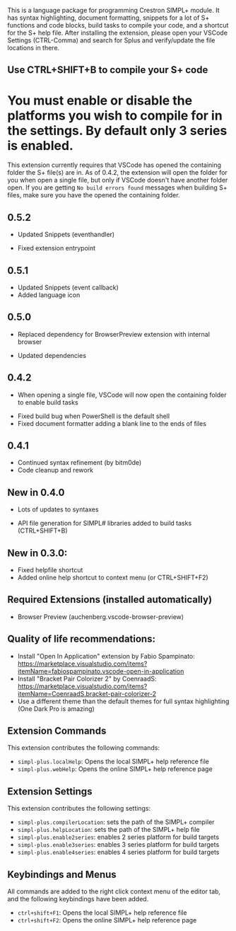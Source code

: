This is a language package for programming Crestron SIMPL+ module. It has syntax highlighting, document formatting,
snippets for a lot of S+ functions and code blocks, build tasks to compile your code, and a shortcut for the S+ help file.
After installing the extension, please open your VSCode Settings (CTRL-Comma) and search for Splus and verify/update the
file locations in there.

## Use CTRL+SHIFT+B to compile your S+ code
# You must enable or disable the platforms you wish to compile for in the settings. By default only 3 series is enabled.

This extension currently requires that VSCode has opened the containing folder the S+ file(s) are in. As of 0.4.2, the extension will open the folder for you when open a single file, but only if VSCode doesn't have another folder open. If you are getting `No build errors found` messages when building S+ files, make sure you have the opened the containing folder.

## 0.5.2
+ Updated Snippets (eventhandler)
* Fixed extension entrypoint

## 0.5.1
+ Updated Snippets (event callback)
+ Added language icon

## 0.5.0
+ Replaced dependency for BrowserPreview extension with internal browser
* Updated dependencies

## 0.4.2
+ When opening a single file, VSCode will now open the containing folder to enable build tasks
* Fixed build bug when PowerShell is the default shell
* Fixed document formatter adding a blank line to the ends of files

## 0.4.1
* Continued syntax refinement (by bitm0de)
* Code cleanup and rework

## New in 0.4.0
* Lots of updates to syntaxes
+ API file generation for SIMPL# libraries added to build tasks (CTRL+SHIFT+B)

## New in 0.3.0:
* Fixed helpfile shortcut
* Added online help shortcut to context menu (or CTRL+SHIFT+F2)

## Required Extensions (installed automatically)
+ Browser Preview (auchenberg.vscode-browser-preview)

## Quality of life recommendations:
* Install "Open In Application" extension by Fabio Spampinato: https://marketplace.visualstudio.com/items?itemName=fabiospampinato.vscode-open-in-application
* Install "Bracket Pair Colorizer 2" by CoenraadS: https://marketplace.visualstudio.com/items?itemName=CoenraadS.bracket-pair-colorizer-2
* Use a different theme than the default themes for full syntax highlighting (One Dark Pro is amazing)

## Extension Commands

This extension contributes the following commands:

* `simpl-plus.localHelp`: Opens the local SIMPL+ help reference file
* `simpl-plus.webHelp`: Opens the online SIMPL+ help reference page

## Extension Settings

This extension contributes the following settings:

* `simpl-plus.compilerLocation`: sets the path of the SIMPL+ compiler
* `simpl-plus.helpLocation`: sets the path of the SIMPL+ help file
* `simpl-plus.enable2series`: enables 2 series platform for build targets
* `simpl-plus.enable3series`: enables 3 series platform for build targets
* `simpl-plus.enable4series`: enables 4 series platform for build targets

## Keybindings and Menus

All commands are added to the right click context menu of the editor tab, and the following keybindings have been added.

* `ctrl+shift+F1`: Opens the local SIMPL+ help reference file
* `ctrl+shift+F2`: Opens the online SIMPL+ help reference page
